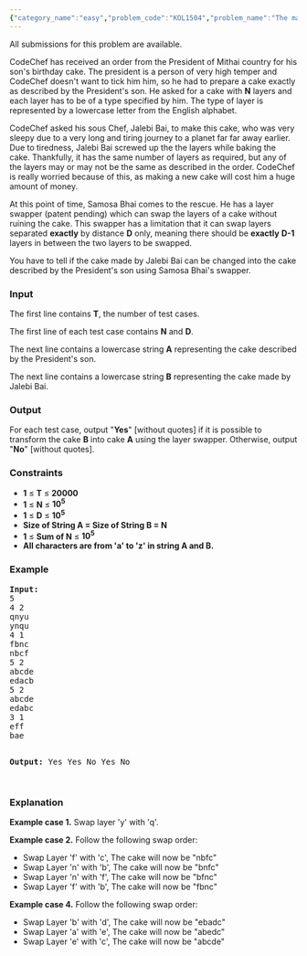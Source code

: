 ```yaml
---
{"category_name":"easy","problem_code":"KOL1504","problem_name":"The making of a cake","languages_supported":{"0":"C","1":"CPP14","2":"JAVA"},"max_timelimit":1,"source_sizelimit":50000,"problem_author":"devuy11","problem_tester":null,"date_added":"9-12-2015","tags":{"0":"acm15kol","1":"devuy11","2":"sorting"},"editorial_url":"http://discuss.codechef.com/problems/KOL1504","time":{"view_start_date":1451123700,"submit_start_date":1451123700,"visible_start_date":1451123700,"end_date":1735669800},"layout":"problem"}
---
```

<span class="solution-visible-txt">All submissions for this problem are available.</span><p>
CodeChef has received an order from the President of Mithai country for his son's birthday cake. The president is a person of very high temper and CodeChef doesn't want to tick him him, so he had to prepare a cake exactly as described by the President's son. He asked for a cake with <b>N</b> layers and each layer has to be of a type specified by him. The type of layer is represented by a lowercase letter from the English alphabet.
</p>
<p>
CodeChef asked his sous Chef, Jalebi Bai, to make this cake, who was very sleepy due to a very long and tiring journey to a planet far far away earlier.
Due to tiredness, Jalebi Bai screwed up the the layers while baking the cake. Thankfully, it has the same number of layers as required, but any of the layers may or may not be the same as described in the order. CodeChef is really worried because of this, as making a new cake will cost him a huge amount of money.
<p>
At this point of time, Samosa Bhai comes to the rescue. He has a layer swapper (patent pending) which can swap the layers of a cake without ruining the cake. This swapper has a limitation that it can swap layers separated <b>exactly</b> by distance <b>D</b> only, meaning there should be <b>exactly</b> <b>D-1</b> layers in between the two layers to be swapped.
</p>
<p>
You have to tell if the cake made by Jalebi Bai can be changed into the cake described by the President's son using Samosa Bhai's swapper.
</p>


<h3>Input</h3>
<p>The first line contains <b>T</b>, the number of test cases.</p>
<p>The first line of each test case contains <b>N</b> and <b>D</b>.</p>
<p>The next line contains a lowercase string <b>A</b> representing the cake described by the President's son.</p>
<p>The next line contains a lowercase string <b>B</b> representing the cake made by Jalebi Bai.</p>


<h3>Output</h3>
<p>For each test case, output "<b>Yes</b>" [without quotes] if it is possible to transform the cake <b>B</b> into cake <b>A</b> using the layer swapper. Otherwise, output "<b>No</b>" [without quotes].</p>


<h3>Constraints</h3>
<ul>
<li><b>1</b> ≤ <b>T</b> ≤ <b>20000</b></li>
<li><b>1</b> ≤ <b>N</b> ≤ <b>10<sup>5</sup></b></li>
<li><b>1</b> ≤ <b>D</b> ≤ <b>10<sup>5</sup></b></li>
<li><b>Size of String A = Size of String B = N</b></li>
<li><b>1</b> ≤ <b>Sum of N</b> ≤ <b>10<sup>5</sup></b></li>
<li><b>All characters are from 'a' to 'z' in string A and B.</b></li>
</ul>

<h3>Example</h3>
<pre><b>Input:</b>
5
4 2
qnyu
ynqu
4 1
fbnc
nbcf
5 2
abcde
edacb
5 2
abcde
edabc
3 1
eff
bae

<b>Output:</b>
Yes
Yes
No
Yes
No

</pre>

<h3>Explanation</h3>
<p><b>Example case 1.</b> Swap layer 'y' with 'q'.</p>
<p><b>Example case 2.</b> Follow the following swap order:
<ul>
<li>Swap Layer 'f' with 'c', The cake will now be "nbfc"</li>
<li>Swap Layer 'n' with 'b', The cake will now be "bnfc"</li>
<li>Swap Layer 'n' with 'f', The cake will now be "bfnc"</li>
<li>Swap Layer 'f' with 'b', The cake will now be "fbnc"</li>
</ul></p>
<p><b>Example case 4.</b> Follow the following swap order:
<ul>
<li>Swap Layer 'b' with 'd', The cake will now be "ebadc"</li>
<li>Swap Layer 'a' with 'e', The cake will now be "abedc"</li>
<li>Swap Layer 'e' with 'c', The cake will now be "abcde"</li>
</ul></p>